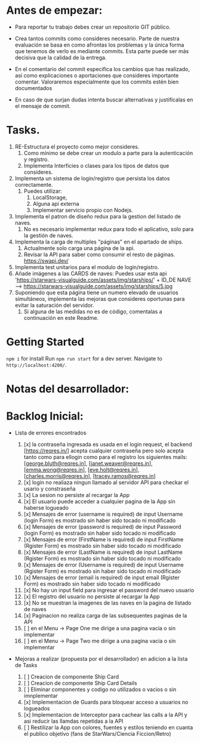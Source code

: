 # Antes de empezar:

- Para reportar tu trabajo debes crear un repositorio GIT público.

- Crea tantos commits como consideres necesario. Parte de nuestra evaluación se basa en como afrontas los problemas y la única forma que tenemos de verlo es mediante commits. Esta parte puede ser más decisiva que la calidad de la entrega.
- En el comentario del commit especifica los cambios que has realizado, así como explicaciones o aportaciones que consideres importante comentar. Valoraremos especialmente que los commits estén bien documentados
- En caso de que surjan dudas intenta buscar alternativas y justifícalas en el mensaje de commit.

# Tasks.

1.  RE-Estructura el proyecto como mejor consideres.
    1.  Como mínimo se debe crear un modulo a parte para la autenticación y registro.
    2.  Implementa Interficies o clases para los tipos de datos que consideres.
2.  Implementa un sistema de login/registro que persista los datos correctamente.
    1.  Puedes utilizar:
        1. LocalStorage,
        2. Alguna api externa
        3. Implementar servicio propio con Nodejs.
3.  Implementa el patron de diseño redux para la gestion del listado de naves.
    1.  No es necesario implementar redux para todo el aplicativo, solo para la gestión de naves.
4.  Implementa la carga de multiples "páginas" en el apartado de ships.
    1.  Actualmente solo carga una página de la api.
    2.  Revisar la API para saber como consumir el resto de páginas. https://swapi.dev/
5.  Implementa test unitarios para el modulo de login/registro.
6.  Añade imágenes a las CARDS de naves: Puedes usar esta api 'https://starwars-visualguide.com/assets/img/starships/' + ID_DE NAVE --> https://starwars-visualguide.com/assets/img/starships/5.jpg
7.  Suponiendo que esta página tiene un numero elevado de usuarios simultáneos, implementa las mejoras que consideres oportunas para evitar la saturación del servidor.
    1.  Si alguna de las medidas no es de código, comentalas a continuación en este Readme.

# Getting Started

`npm i` for install
Run `npm run start` for a dev server.
Navigate to `http://localhost:4200/`.

# Notas del desarrollador:

# Backlog Inicial:

- Lista de errores encontrados

  1. [x] la contraseña ingresada es usada en el login request, el backend [https://reqres.in/] acepta cualquier contraseña pero solo acepta tanto como para ellogin como para el registro los siguientes mails: [george.bluth@reqres.in], [janet.weaver@reqres.in], [emma.wong@reqres.in], [eve.holt@reqres.in], [charles.morris@reqres.in], [tracey.ramos@reqres.in]
  2. [x] login no realiaza ningun llamado al servidor API para checkar el usario y constraseña
  3. [x] La sesion no persiste al recargar la App
  4. [x] El usuario puede acceder a cualquier pagina de la App sin haberse logueado
  5. [x] Mensajes de error (username is required) de input Username (login Form) es mostrado sin haber sido tocado ni modificado
  6. [x] Mensajes de error (password is required) de input Password (login Form) es mostrado sin haber sido tocado ni modificado
  7. [x] Mensajes de error (FirstName is required) de input FirstName (Rgister Form) es mostrado sin haber sido tocado ni modificado
  8. [x] Mensajes de error (LastName is required) de input LastName (Rgister Form) es mostrado sin haber sido tocado ni modificado
  9. [x] Mensajes de error (Username is required) de input Username (Rgister Form) es mostrado sin haber sido tocado ni modificado
  10. [x] Mensajes de error (email is required) de input email (Rgister Form) es mostrado sin haber sido tocado ni modificado
  11. [x] No hay un input field para ingresar el password del nuevo usuario
  12. [x] El registro del usuario no persiste al recargar la App
  13. [x] No se muestran la imagenes de las naves en la pagina de listado de naves
  14. [x] Paginacion no realiza carga de las subsequentes paginas de la API
  15. [ ] en el Menu -> Page One me dirige a una pagina vacia o sin implementar
  16. [ ] en el Menu -> Page Two me dirige a una pagina vacia o sin implementar

- Mejoras a realizar (propuesta por el desarrollador) en adicion a la lista de Tasks
  1. [ ] Creacion de componente Ship Card
  2. [ ] Creacion de componente Ship Card Details
  3. [ ] Eliminar componentes y codigo no utilizados o vacios o sin imnplementar
  4. [x] Implementacion de Guards para bloquear acceso a usuarios no logueados
  5. [x] Implementacion de Interceptor para cachear las calls a la API y asi reducir las llamdas repetidas a la API
  6. [ ] Restilizar la App con colores, fuentes y estilos teniendo en cuanta el publico objetivo (fans de StarWars/Ciencia Ficcion/Retro)

